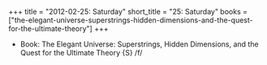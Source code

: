+++
title = "2012-02-25: Saturday"
short_title = "25: Saturday"
books = ["the-elegant-universe-superstrings-hidden-dimensions-and-the-quest-for-the-ultimate-theory"]
+++


* Book: The Elegant Universe: Superstrings, Hidden Dimensions, and the Quest for the Ultimate Theory {S} /f/
